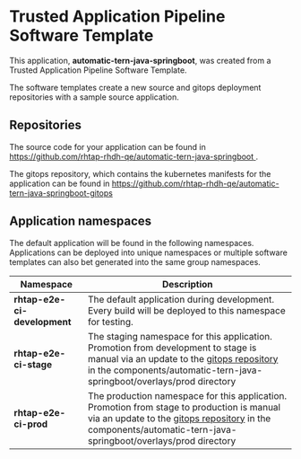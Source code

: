 # Trusted Application Pipeline Software Template

This application, **automatic-tern-java-springboot**, was created from a Trusted Application Pipeline Software Template.

The software templates create a new source and gitops deployment repositories with a sample source application. 

## Repositories

The source code for your application can be found in [https://github.com/rhtap-rhdh-qe/automatic-tern-java-springboot ](https://github.com/rhtap-rhdh-qe/automatic-tern-java-springboot ).
 
The gitops repository, which contains the kubernetes manifests for the application can be found in 
[https://github.com/rhtap-rhdh-qe/automatic-tern-java-springboot-gitops ](https://github.com/rhtap-rhdh-qe/automatic-tern-java-springboot-gitops ) 

## Application namespaces 

The default application will be found in the following namespaces. Applications can be deployed into unique namespaces or multiple software templates can also bet generated into the same group namespaces.  

|  Namespace   |  Description   |  
| -------- | -------- |   
| **rhtap-e2e-ci-development** | The default application during development. Every build will be deployed to this namespace for testing. | 
| **rhtap-e2e-ci-stage** | The staging namespace for this application. Promotion from development to stage is manual via an update to the [gitops repository](https://github.com/rhtap-rhdh-qe/automatic-tern-java-springboot-gitops ) in the components/automatic-tern-java-springboot/overlays/prod directory |  
| **rhtap-e2e-ci-prod** | The production namespace for this application. Promotion from stage to production is manual via an update to the [gitops repository](https://github.com/rhtap-rhdh-qe/automatic-tern-java-springboot-gitops ) in the components/automatic-tern-java-springboot/overlays/prod directory | 